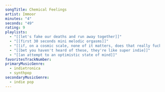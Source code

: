 ```yaml
---
songTitle: Chemical Feelings
artist: Immoor
minutes: "4"
seconds: "49"
rating: 9
playlists:
  - "[[let's fake our deaths and run away together]]"
  - "[[first 30 seconds mini melodic orgasms]]"
  - "[[if, on a cosmic scale, none of it matters, does that really fucking matter]]"
  - "[[bet you haven't heard of these, they're like super indie]]"
  - "[[an attempt to an optimistic state of mind]]"
favoritesTrackNumber:
primaryMusicGenre:
  - indietronica
  - synthpop
secondaryMusicGenre:
  - indie pop
---
```

